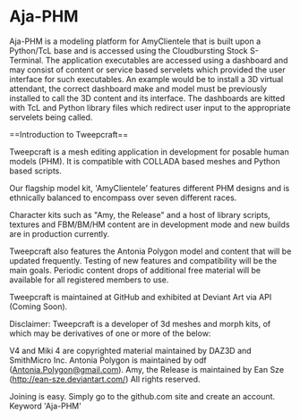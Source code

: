 Aja-PHM
=======

Aja-PHM is a modeling platform for AmyClientele that is built upon a Python/TcL base and is accessed using the Cloudbursting Stock S-Terminal. The application 
executables are accessed using a dashboard and may consist of content or service based servelets which provided the user interface for such executables. 
An example would be to install a 3D virtual attendant, the correct dashboard make and model must be previously installed to call the 3D content and its interface. 
The dashboards are kitted with TcL and Python library files which redirect user input to the appropriate servelets being called.

==Introduction to Tweepcraft==

Tweepcraft is a mesh editing application in development for posable human models (PHM). It is compatible with COLLADA based meshes and Python based scripts. 

Our flagship model kit, 'AmyClientele' features different PHM designs and is ethnically balanced to encompass over seven different races.

Character kits such as "Amy, the Release" and a host of library scripts, textures and FBM/BM/HM content are in development mode and new builds are in production currently.

Tweepcraft also features the Antonia Polygon model and content that will be updated frequently. Testing of new features and compatibility will be the main goals. Periodic content drops of additional free material will be available for all registered members to use.

Tweepcraft is maintained at GitHub and exhibited at Deviant Art via API (Coming Soon).

Disclaimer:
Tweepcraft is a developer of 3d meshes and morph kits, of which may be derivatives of one or more of the below:

V4 and Miki 4 are copyrighted material maintained by DAZ3D and SmithMicro Inc. Antonia Polygon is maintained by odf (Antonia.Polygon@gmail.com). Amy, the Release is maintained by Ean Sze (http://ean-sze.deviantart.com/) All rights reserved. 

Joining is easy. Simply go to the github.com site and create an account. Keyword 'Aja-PHM'
